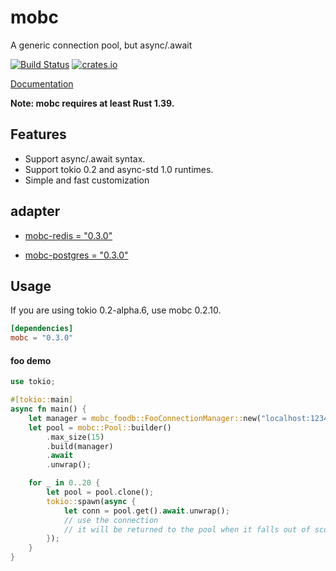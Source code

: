 # mobc

A generic connection pool, but async/.await

[![Build Status](https://travis-ci.com/importcjj/mobc.svg?token=ZZrg3rRkUA8NUGrjEsU9&branch=master)](https://travis-ci.com/importcjj/mobc) [![crates.io](https://img.shields.io/badge/crates.io-latest-%23dea584)](https://crates.io/crates/mobc)

[Documentation](https://docs.rs/mobc/latest/mobc/)

**Note: mobc requires at least Rust 1.39.**

## Features

* Support async/.await syntax.
* Support tokio 0.2 and async-std 1.0 runtimes.
* Simple and fast customization

## adapter

* [mobc-redis = "0.3.0"](https://crates.io/crates/mobc-redis)

* [mobc-postgres = "0.3.0"](https://crates.io/crates/mobc-postgres)

## Usage

If you are using tokio 0.2-alpha.6, use mobc 0.2.10.

```toml
[dependencies]
mobc = "0.3.0"
```

#### foo demo
```rust
use tokio;

#[tokio::main]
async fn main() {
    let manager = mobc_foodb::FooConnectionManager::new("localhost:1234");
    let pool = mobc::Pool::builder()
        .max_size(15)
        .build(manager)
        .await
        .unwrap();

    for _ in 0..20 {
        let pool = pool.clone();
        tokio::spawn(async {
            let conn = pool.get().await.unwrap();
            // use the connection
            // it will be returned to the pool when it falls out of scope.
        });
    }
}

```